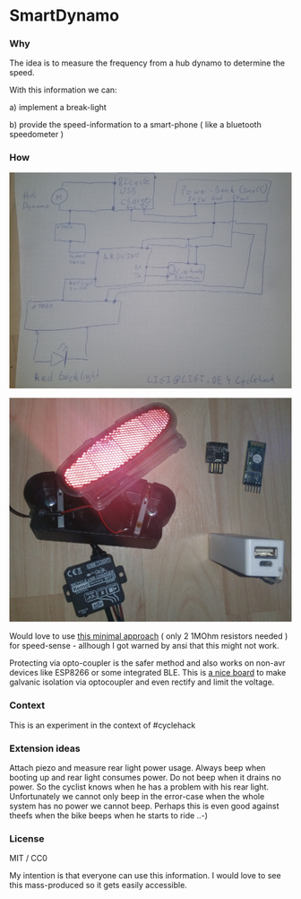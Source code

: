 SmartDynamo
===========

### Why

The idea is to measure the frequency from a hub dynamo to determine the speed.

With this information we can:

 a) implement a break-light 
 
 b) provide the speed-information to a smart-phone ( like a bluetooth speedometer )

### How

![circuit](images/circuit_rough_scaled.jpg)

![parts](images/parts_scaled.jpg)

Would love to use [this minimal approach](http://electronics.stackexchange.com/questions/131010/wheel-speed-from-shimano-dyamo-hub-using-arduino/160802#160802) ( only 2 1MOhm resistors needed ) for speed-sense - allhough I got warned by ansi that this might not work.

Protecting via opto-coupler is the safer method and also works on non-avr devices like ESP8266 or some integrated BLE. This is [a nice board](https://oshpark.com/shared_projects/TfiCqMZM)  to make galvanic isolation via optocoupler and even rectify and limit the voltage.

### Context

This is an experiment in the context of #cyclehack

### Extension ideas

Attach piezo and measure rear light power usage. Always beep when booting up and rear light consumes power. Do not beep when it drains no power. So the cyclist knows when he has a problem with his rear light. Unfortunately we cannot only beep in the error-case when the whole system has no power we cannot beep.
Perhaps this is even good against theefs when the bike beeps when he starts to ride ..-)

### License

MIT / CC0

My intention is that everyone can use this information. I would love to see this mass-produced so it gets easily accessible.